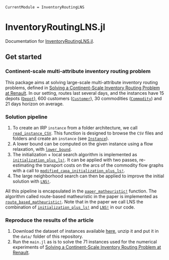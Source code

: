 ```@meta
CurrentModule = InventoryRoutingLNS
```

# InventoryRoutingLNS.jl

Documentation for [InventoryRoutingLNS.jl](https://github.com/LouisBouvier/InventoryRoutingLNS.jl).

## Get started

### Continent-scale multi-attribute inventory routing problem
This package aims at solving large-scale multi-attribute inventory routing problems, 
defined in [Solving a Continent-Scale Inventory Routing Problem at Renault](https://arxiv.org/abs/2209.00412). In our setting, routes last several days, and the instances have 15 depots ([`Depot`](@ref)), 600 customers ([`Customer`](@ref)), 30 commodities ([`Commodity`](@ref)) and 21 days horizon 
on average.  

### Solution pipeline

1. To create an IRP `instance` from a folder architecture, we call [`read_instance_CSV`](@ref).
    This function is designed to browse the `CSV` files and folders and create an `instance` (see [`Instance`](@ref)).
2. A lower bound can be computed on the given instance using a flow relaxation, with [`lower_bound`](@ref).
3. The initialization + local search algorithm is implemented as [`initialization_plus_ls!`](@ref).
    It can be applied with two passes, re-estimating the transport costs on the arcs of the commodity flow graphs 
    with a call to [`modified_capa_initialization_plus_ls!`](@ref).
4. The large neighborhood search can then be applied to improve the initial solution with [`LNS!`](@ref).

All this pipeline is encapsulated in the [`paper_matheuristic!`](@ref) function.
The algorithm called route-based matheuristic in the paper is implemented as [`route_based_matheuristic!`](@ref).
Note that in the paper we call LNS the combination of [`initialization_plus_ls!`](@ref) and [`LNS!`](@ref) in our code.


### Reproduce the results of the article

1. Download the dataset of instances available [here](http://cermics.enpc.fr/~parmenta/IRP/instances.zip), unzip it and put it in the `data/` folder of this repository.
2. Run the `main.jl` as is to solve the 71 instances used for the numerical experiments of [Solving a Continent-Scale Inventory Routing Problem at Renault](https://arxiv.org/abs/2209.00412).

